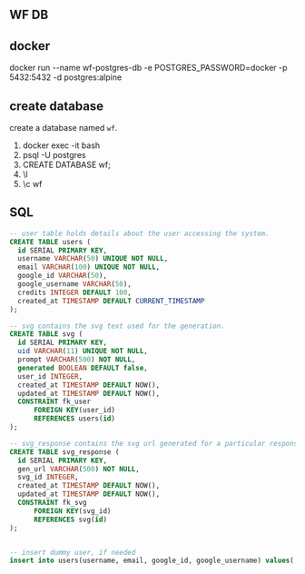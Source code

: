 ## WF DB 


## docker
docker run --name wf-postgres-db -e POSTGRES_PASSWORD=docker -p 5432:5432 -d postgres:alpine

## create database
create a database named `wf`.

1. docker exec -it bash
2. psql -U postgres
3. CREATE DATABASE wf;
4. \l
5. \c wf

## SQL

```sql
-- user table holds details about the user accessing the system.
CREATE TABLE users (
  id SERIAL PRIMARY KEY,
  username VARCHAR(50) UNIQUE NOT NULL,
  email VARCHAR(100) UNIQUE NOT NULL,
  google_id VARCHAR(50),
  google_username VARCHAR(50),
  credits INTEGER DEFAULT 100,
  created_at TIMESTAMP DEFAULT CURRENT_TIMESTAMP
);

-- svg contains the svg text used for the generation.
CREATE TABLE svg (
  id SERIAL PRIMARY KEY,
  uid VARCHAR(11) UNIQUE NOT NULL,
  prompt VARCHAR(500) NOT NULL,
  generated BOOLEAN DEFAULT false,
  user_id INTEGER,
  created_at TIMESTAMP DEFAULT NOW(),
  updated_at TIMESTAMP DEFAULT NOW(),
  CONSTRAINT fk_user
      FOREIGN KEY(user_id) 
	  REFERENCES users(id)
);

-- svg_response contains the svg url generated for a particular response.
CREATE TABLE svg_response (
  id SERIAL PRIMARY KEY,
  gen_url VARCHAR(500) NOT NULL,
  svg_id INTEGER,
  created_at TIMESTAMP DEFAULT NOW(),
  updated_at TIMESTAMP DEFAULT NOW(),
  CONSTRAINT fk_svg
      FOREIGN KEY(svg_id) 
	  REFERENCES svg(id)
);


-- insert dummy user, if needed
insert into users(username, email, google_id, google_username) values('dummy-user', 'dummy@gmail.com', 'dummy-user', 'dummy-user');

```